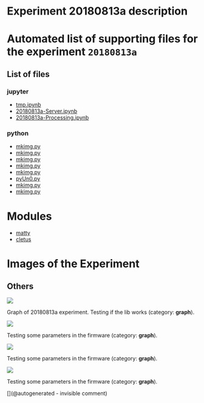 # Experiment 20180813a description





# Automated list of supporting files for the __experiment `20180813a`__

## List of files

### jupyter

* [tmp.ipynb](/tmp.ipynb)
* [20180813a-Server.ipynb](/matty/20180813a/20180813a-Server.ipynb)
* [20180813a-Processing.ipynb](/matty/20180813a/20180813a-Processing.ipynb)


### python

* [mkimg.py](/matty/20201223a/mkimg.py)
* [mkimg.py](/include/hp/20201128a/mkimg.py)
* [mkimg.py](/matty/20201107a/mkimg.py)
* [mkimg.py](/matty/20201108a/mkimg.py)
* [mkimg.py](/matty/20210425a/mkimg.py)
* [pyUn0.py](/matty/20180813a/pyUn0.py)
* [mkimg.py](/matty/20180813a/mkimg.py)
* [mkimg.py](/matty/20201104a/mkimg.py)





# Modules

* [matty](/matty/)
* [cletus](/retired/cletus/)




# Images of the Experiment

## Others

![](/matty/20180814a/images/20180813a-8.jpg)

Graph of 20180813a experiment. Testing if the lib works (category: __graph__).

![](/matty/20180813a/images/20180813a-14-all.jpg)

Testing some parameters in the firmware (category: __graph__).

![](/matty/20180813a/images/20180813a-14.jpg)

Testing some parameters in the firmware (category: __graph__).

![](/matty/20180813a/images/20180813a-17-all.jpg)

Testing some parameters in the firmware (category: __graph__).










[](@autogenerated - invisible comment)